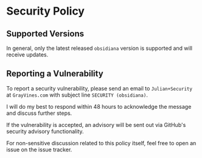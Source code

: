 # Security Policy

## Supported Versions

In general, only the latest released `obsidiana` version is supported and will receive updates.

## Reporting a Vulnerability

To report a security vulnerability, please send an email to `Julian+Security` at `GrayVines.com` with subject line `SECURITY (obsidiana)`.

I will do my best to respond within 48 hours to acknowledge the message and discuss further steps.

If the vulnerability is accepted, an advisory will be sent out via GitHub's security advisory functionality.

For non-sensitive discussion related to this policy itself, feel free to open an issue on the issue tracker.
